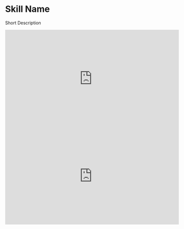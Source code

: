 # Skill Name

Short Description

<iframe width="560" height="315" src="https://www.youtube.com/embed/V-_O7nl0Ii0?start=16" title="YouTube video player" frameborder="0" allow="accelerometer; autoplay; clipboard-write; encrypted-media; gyroscope; picture-in-picture" allowfullscreen></iframe>

<iframe width="560" height="315" src="https://www.youtube.com/embed/V49i_LM8B0E" title="YouTube video player" frameborder="0" allow="accelerometer; autoplay; clipboard-write; encrypted-media; gyroscope; picture-in-picture" allowfullscreen></iframe>
